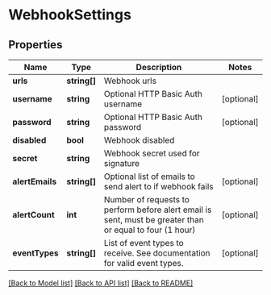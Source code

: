 # WebhookSettings

## Properties
Name | Type | Description | Notes
------------ | ------------- | ------------- | -------------
**urls** | **string[]** | Webhook urls | 
**username** | **string** | Optional HTTP Basic Auth username | [optional] 
**password** | **string** | Optional HTTP Basic Auth password | [optional] 
**disabled** | **bool** | Webhook disabled | 
**secret** | **string** | Webhook secret used for signature | 
**alertEmails** | **string[]** | Optional list of emails to send alert to if webhook fails | [optional] 
**alertCount** | **int** | Number of requests to perform before alert email is sent, must be greater than or equal to four (1 hour) | [optional] 
**eventTypes** | **string[]** | List of event types to receive. See documentation for valid event types. | [optional] 

[[Back to Model list]](../../README.md#documentation-for-models) [[Back to API list]](../../README.md#documentation-for-api-endpoints) [[Back to README]](../../README.md)


